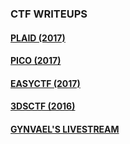 ### CTF WRITEUPS

#### [PLAID (2017)](PLAID_(2017))
#### [PICO (2017)](PICO_(2017))
#### [EASYCTF (2017)](EASYCTF_(2017))
#### [3DSCTF (2016)](3DSCTF_(2016))


#### [GYNVAEL'S LIVESTREAM](GYNVAEL'S_LIVESTREAM)
